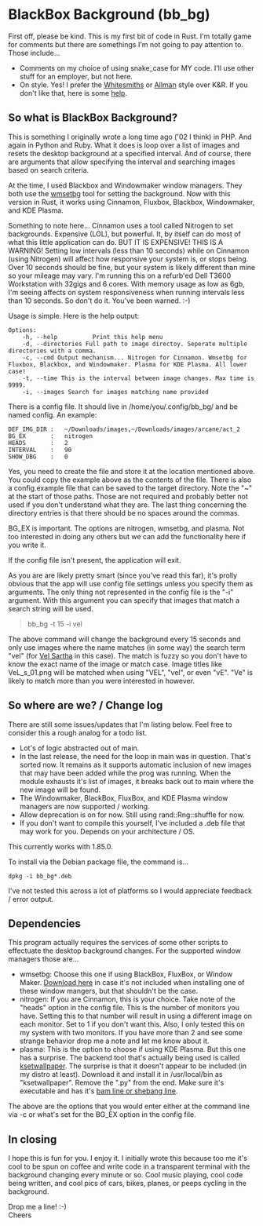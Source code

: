 

# BlackBox Background (bb_bg)

First off, please be kind. This is my first bit of code in Rust. I'm totally game for comments but there are somethings I'm not going to pay attention to. Those include...

* Comments on my choice of using snake_case for MY code. I'll use other stuff for an employer, but not here. 
* On style. Yes! I prefer the [Whitesmiths](https://en.wikipedia.org/wiki/Indentation_style#Whitesmiths) or [Allman](https://en.wikipedia.org/wiki/Indentation_style#Whitesmiths) style over K&R. If you 
don't like that, here is some [help](https://www.therapyden.com/).


## So what is BlackBox Background? 

This is something I originally wrote a long time ago ('02 I think) in PHP. And again in Python and Ruby. What it does is loop over a list of images and resets the desktop background at a specified 
interval. And of course, there are arguments that allow specifying the interval and searching images based on search criteria. 

At the time, I used Blackbox and Windowmaker window managers. They both use the [wmsetbg](https://www.windowmaker.org/docs/manpages/wmsetbg.html) tool for setting the background. Now with this version in 
Rust, it works using Cinnamon, Fluxbox, Blackbox, Windowmaker, and KDE Plasma. 

Something to note here... Cinnamon uses a tool called Nitrogen to set backgrounds. Expensive (LOL), but powerful. It, by itself can do most of what this little application can do. BUT IT IS EXPENSIVE! 
THIS IS A WARNING! Setting low intervals (less than 10 seconds) while on Cinnamon (using Nitrogen) will affect how responsive your system is, or stops being. Over 10 seconds should be fine, but your 
system is likely different than mine so your mileage may vary. I'm running this on a refurb'ed Dell T3600 Workstation with 32gigs and 6 cores. With memory usage as low as 6gb, I'm seeing affects on 
system responsiveness when running intervals less than 10 seconds. So don't do it. You've been warned. :-)

Usage is simple. Here is the help output:

```
Options:
    -h, --help          Print this help menu
    -d, --directories Full path to image directoy. Seperate multiple directories with a comma.
    -c, --cmd Output mechanism... Nitrogen for Cinnamon. Wmsetbg for Fluxbox, Blackbox, and Windowmaker. Plasma for KDE Plasma. All lower case!
    -t, --time This is the interval between image changes. Max time is 9999.
    -i, --images Search for images matching name provided
```

There is a config file. It should live in /home/you/.config/bb_bg/ and be named config. An example:

```
DEF_IMG_DIR :   ~/Downloads/images,~/Downloads/images/arcane/act_2
BG_EX       :   nitrogen
HEADS       :   2
INTERVAL    :   90
SHOW_DBG    :   0
```

Yes, you need to create the file and store it at the location mentioned above. You could copy the example above as the contents of the file. There is also a 
config.example file that can be saved to the target directory. Note the "~" at the start of those paths. Those are not required and probably better not used if you don't 
understand what they are. The last thing concerning the directory entries is that there should be no spaces around the commas. 

BG_EX is important. The options are nitrogen, wmsetbg, and plasma. Not too interested in doing any others but we can add the functionality here if you write it. 

If the config file isn't present, the application will exit. 

As you are are likely pretty smart (since you've read this far), it's prolly obvious that the app will use config file settings unless you specify them as arguments. The 
only thing not represented in the config file is the "-i" argument. With this argument you can specify that images that match a search string will be used. 

>bb_bg -t 15 -i vel

The above command will change the background every 15 seconds and only use images where the name matches (in some way) the search term "vel" (for [Vel Sartha](https://duckduckgo.com/?t=h_&q=vel+sartha&iax=images&ia=images) in this case). 
The match is fuzzy so you don't have to know the exact name of the image or match case. Image titles like VeL_s_01.png will be matched when using "VEL", "vel", or even "vE". "Ve" is likely to match more than 
you were interested in however. 


## So where are we? / Change log

There are still some issues/updates that I'm listing below. Feel free to consider this a rough analog for a todo list. 

* Lot's of logic abstracted out of main. 
* In the last release, the need for the loop in main was in question. That's sorted now. It remains as it supports automatic inclusion of new images that may have been added while the prog was running. When the module exhausts it's list of images, it breaks back out to main where the new image will be found. 
* The Windowmaker, BlackBox, FluxBox, and KDE Plasma window managers are now supported / working. 
* Allow deprecation is on for now. Still using rand::Rng::shuffle for now. 
* If you don't want to compile this yourself, I've included a .deb file that may work for you. Depends on your architecture / OS. 

This currently works with 1.85.0. 

To install via the Debian package file, the command is...

```dpkg -i bb_bg*.deb```

I've not tested this across a lot of platforms so I would appreciate feedback / error output. 


## Dependencies

This program actually requires the services of some other scripts to effectuate the desktop background changes. For the supported window managers those are...

* wmsetbg:		Choose this one if using BlackBox, FluxBox, or Window Maker. [Download here](https://www.windowmaker.org/docs/manpages/wmsetbg.html) in case it's not included when installing one of these window mangers, but that shouldn't be the case.
* nitrogen:		If you are Cinnamon, this is your choice. Take note of the "heads" option in the config file. This is the number of monitors you have. Setting this to that number will result in using a different image on each monitor. Set to 1 if you don't want this. Also, I only tested this on my system with two monitors. If you have more than 2 and see some strange behavior drop me a note and let me know about it. 
* plasma:		This is the option to choose if using KDE Plasma. But this one has a surprise. The backend tool that's actually being used is called [ksetwallpaper](https://github.com/pashazz/ksetwallpaper). The surprise is that it doesn't appear to be included (in my distro at least). Download it and install it in /usr/local/bin as "ksetwallpaper". Remove the ".py" from the end. Make sure it's executable and has it's [bam line or shebang line](https://en.wikipedia.org/wiki/Shebang_(Unix)). 

The above are the options that you would enter either at the command line via -c or what's set for the BG_EX option in the config file. 


## In closing

I hope this is fun for you. I enjoy it. I initially wrote this because too me it's cool to be spun on coffee and write code in a transparent terminal with the background changing every minute or so. 
Cool music playing, cool code being written, and cool pics of cars, bikes, planes, or peeps cycling in the background. 

Drop me a line! :-)\
Cheers

